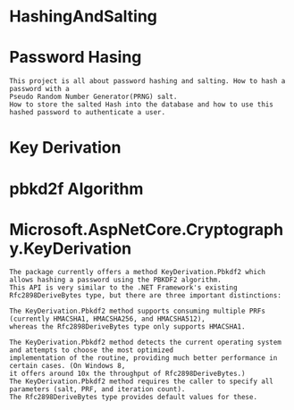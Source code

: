 # HashingAndSalting

# Password Hasing

    This project is all about password hashing and salting. How to hash a password with a 
    Pseudo Random Number Generator(PRNG) salt.
    How to store the salted Hash into the database and how to use this hashed password to authenticate a user.

   # Key Derivation
   # pbkd2f Algorithm 
   
   # Microsoft.AspNetCore.Cryptography.KeyDerivation
   
    The package currently offers a method KeyDerivation.Pbkdf2 which allows hashing a password using the PBKDF2 algorithm. 
    This API is very similar to the .NET Framework's existing Rfc2898DeriveBytes type, but there are three important distinctions:
    
    The KeyDerivation.Pbkdf2 method supports consuming multiple PRFs 
    (currently HMACSHA1, HMACSHA256, and HMACSHA512), 
    whereas the Rfc2898DeriveBytes type only supports HMACSHA1.

    The KeyDerivation.Pbkdf2 method detects the current operating system and attempts to choose the most optimized 
    implementation of the routine, providing much better performance in certain cases. (On Windows 8,
    it offers around 10x the throughput of Rfc2898DeriveBytes.)
    The KeyDerivation.Pbkdf2 method requires the caller to specify all parameters (salt, PRF, and iteration count). 
    The Rfc2898DeriveBytes type provides default values for these.
